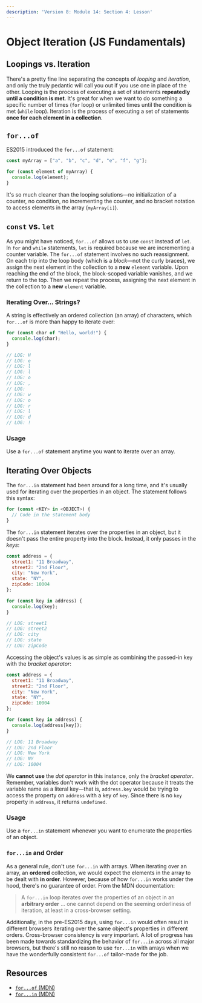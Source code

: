 ```yaml
---
description: 'Version 8: Module 14: Section 4: Lesson'
---
```


# Object Iteration \(JS Fundamentals\)

## Loopings vs. Iteration

There's a pretty fine line separating the concepts of _looping_ and _iteration_, and only the truly pedantic will call you out if you use one in place of the other. Looping is the process of executing a set of statements **repeatedly until a condition is met**. It's great for when we want to do something a specific number of times \(`for` loop\) or unlimited times until the condition is met \(`while` loop\). Iteration is the process of executing a set of statements **once for each element in a collection**.

## `for...of`

ES2015 introduced the `for...of` statement:

```javascript
const myArray = ["a", "b", "c", "d", "e", "f", "g"];

for (const element of myArray) {
  console.log(element);
}
```

It's so much cleaner than the looping solutions—no initialization of a counter, no condition, no incrementing the counter, and no bracket notation to access elements in the array \(`myArray[i]`\).

## `const` vs. `let`

As you might have noticed, `for...of` allows us to use `const` instead of `let`. In `for` and `while` statements, `let` is required because we are incrementing a counter variable. The `for...of` statement involves no such reassignment. On each trip into the loop body \(which is a _block_—not the curly braces\), we assign the next element in the collection to a **new** `element` variable. Upon reaching the end of the block, the block-scoped variable vanishes, and we return to the top. Then we repeat the process, assigning the next element in the collection to a **new** `element` variable.

### Iterating Over... Strings?

A string is effectively an ordered collection \(an array\) of characters, which `for...of` is more than happy to iterate over:

```javascript
for (const char of "Hello, world!") {
  console.log(char);
}

// LOG: H
// LOG: e
// LOG: l
// LOG: l
// LOG: o
// LOG: ,
// LOG:  
// LOG: w
// LOG: o
// LOG: r
// LOG: l
// LOG: d
// LOG: !
```

### Usage

Use a `for...of` statement anytime you want to iterate over an array.

## Iterating Over Objects

The `for...in` statement had been around for a long time, and it's usually used for iterating over the properties in an object. The statement follows this syntax:

```javascript
for (const <KEY> in <OBJECT>) {
  // Code in the statement body
}
```

The `for...in` statement iterates over the properties in an object, but it doesn't pass the entire property into the block. Instead, it only passes in the _keys_:

```javascript
const address = {
  street1: "11 Broadway",
  street2: "2nd Floor",
  city: "New York",
  state: "NY",
  zipCode: 10004
};

for (const key in address) {
  console.log(key);
}

// LOG: street1
// LOG: street2
// LOG: city
// LOG: state
// LOG: zipCode
```

Accessing the object's values is as simple as combining the passed-in key with the _bracket operator_:

```javascript
const address = {
  street1: "11 Broadway",
  street2: "2nd Floor",
  city: "New York",
  state: "NY",
  zipCode: 10004
};

for (const key in address) {
  console.log(address[key]);
}

// LOG: 11 Broadway
// LOG: 2nd Floor
// LOG: New York
// LOG: NY
// LOG: 10004
```

We **cannot use** the _dot operator_ in this instance, only the _bracket operator_. Remember, variables don't work with the dot operator because it treats the variable name as a literal key—that is, `address.key` would be trying to access the property on `address` with a key of `key`. Since there is no `key` property in `address`, it returns `undefined`.

### Usage

Use a `for...in` statement whenever you want to enumerate the properties of an object.

### `for...in` and Order

As a general rule, don't use `for...in` with arrays. When iterating over an array, an **ordered** collection, we would expect the elements in the array to be dealt with **in order**. However, because of how `for...in` works under the hood, there's no guarantee of order. From the MDN documentation:

> A `for...in` loop iterates over the properties of an object in an **arbitrary order** ... one cannot depend on the seeming orderliness of iteration, at least in a cross-browser setting.

Additionally, in the pre-ES2015 days, using `for...in` would often result in different browsers iterating over the same object's properties in different orders. Cross-browser consistency is very important. A lot of progress has been made towards standardizing the behavior of `for...in` across all major browsers, but there's still no reason to use `for...in` with arrays when we have the wonderfully consistent `for...of` tailor-made for the job.

## Resources

* [`for...of` \(MDN\)](https://developer.mozilla.org/en-US/docs/Web/JavaScript/Reference/Statements/for...of)
* [`for...in` \(MDN\)](https://developer.mozilla.org/en-US/docs/Web/JavaScript/Reference/Statements/for...in)

